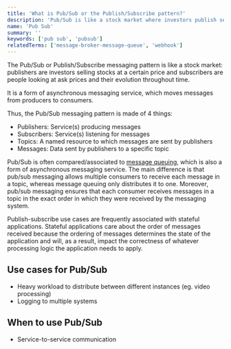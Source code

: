 ```yaml
---
title: 'What is Pub/Sub or the Publish/Subscribe pattern?'
description: 'Pub/Sub is like a stock market where investors publish sell orders and buyers subscribe to those orders to receive messages when new ones arrive.'
name: 'Pub Sub'
summary: ''
keywords: ['pub sub', 'pubsub']
relatedTerms: ['message-broker-message-queue', 'webhook']
---
```


The Pub/Sub or Publish/Subscribe messaging pattern is like a stock market: publishers are investors selling stocks at a certain price and subscribers are people looking at ask prices and their evolution throughout time.

It is a form of asynchronous messaging service, which moves messages from producers to consumers.

Thus, the Pub/Sub messaging pattern is made of 4 things:

- Publishers: Service(s) producing messages
- Subscribers: Service(s) listening for messages
- Topics: A named resource to which messages are sent by publishers
- Messages: Data sent by publishers to a specific topic

Pub/Sub is often compared/associated to [message queuing](#message-broker-message-queue 'What is a Message broker?'), which is also a form of asynchronous messaging service. The main difference is that pub/sub messaging allows multiple consumers to receive each message in a topic, whereas message queuing only distributes it to one. Moreover, pub/sub messaging ensures that each consumer receives messages in a topic in the exact order in which they were received by the messaging system.

Publish-subscribe use cases are frequently associated with stateful applications. Stateful applications care about the order of messages received because the ordering of messages determines the state of the application and will, as a result, impact the correctness of whatever processing logic the application needs to apply.

## Use cases for Pub/Sub

- Heavy workload to distribute between different instances (eg. video processing)
- Logging to multiple systems

## When to use Pub/Sub

- Service-to-service communication
